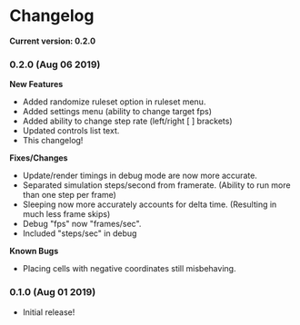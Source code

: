 # Changelog
**Current version: 0.2.0**

### 0.2.0 (Aug 06 2019)
**New Features**
- Added randomize ruleset option in ruleset menu.
- Added settings menu (ability to change target fps)
- Added ability to change step rate (left/right [ ] brackets)
- Updated controls list text.
- This changelog!

**Fixes/Changes**
- Update/render timings in debug mode are now more accurate.
- Separated simulation steps/second from framerate. (Ability to run more than one step per frame)
- Sleeping now more accurately accounts for delta time. (Resulting in much less frame skips)
- Debug "fps" now "frames/sec".
- Included "steps/sec" in debug

**Known Bugs**
- Placing cells with negative coordinates still misbehaving.

### 0.1.0 (Aug 01 2019)
- Initial release!